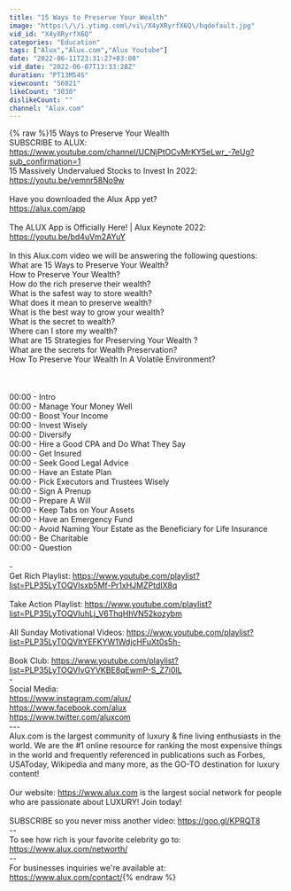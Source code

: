 ```yaml
---
title: "15 Ways to Preserve Your Wealth"
image: "https:\/\/i.ytimg.com\/vi\/X4yXRyrfX6Q\/hqdefault.jpg"
vid_id: "X4yXRyrfX6Q"
categories: "Education"
tags: ["Alux","Alux.com","Alux Youtube"]
date: "2022-06-11T23:31:27+03:00"
vid_date: "2022-06-07T13:33:28Z"
duration: "PT13M54S"
viewcount: "56021"
likeCount: "3030"
dislikeCount: ""
channel: "Alux.com"
---
```

{% raw %}15 Ways to Preserve Your Wealth<br />SUBSCRIBE to ALUX: <a rel="nofollow" target="blank" href="https://www.youtube.com/channel/UCNjPtOCvMrKY5eLwr_-7eUg?sub_confirmation=1">https://www.youtube.com/channel/UCNjPtOCvMrKY5eLwr_-7eUg?sub_confirmation=1</a><br />15 Massively Undervalued Stocks to Invest In 2022:  <a rel="nofollow" target="blank" href="https://youtu.be/vemnr58No9w">https://youtu.be/vemnr58No9w</a><br /><br />Have you downloaded the Alux App yet? <br /><a rel="nofollow" target="blank" href="https://alux.com/app">https://alux.com/app</a><br /><br />The ALUX App is Officially Here! | Alux Keynote 2022: <a rel="nofollow" target="blank" href="https://youtu.be/bd4uVm2AYuY">https://youtu.be/bd4uVm2AYuY</a><br /><br />In this Alux.com video we will be answering the following questions:<br />What are 15 Ways to Preserve Your Wealth?<br />How to Preserve Your Wealth?<br />How do the rich preserve their wealth?<br />What is the safest way to store wealth?<br />What does it mean to preserve wealth?<br />What is the best way to grow your wealth?<br />What is the secret to wealth?<br />Where can I store my wealth?<br />What are 15 Strategies for Preserving Your Wealth ?<br />What are the secrets for Wealth Preservation?<br />How To Preserve Your Wealth In A Volatile Environment?<br /><br /><br /><br />00:00 - Intro<br />00:00 - Manage Your Money Well<br />00:00 - Boost Your Income<br />00:00 - Invest Wisely<br />00:00 - Diversify<br />00:00 - Hire a Good CPA and Do What They Say<br />00:00 - Get Insured<br />00:00 - Seek Good Legal Advice<br />00:00 - Have an Estate Plan<br />00:00 - Pick Executors and Trustees Wisely<br />00:00 - Sign A Prenup<br />00:00 - Prepare A Will<br />00:00 - Keep Tabs on Your Assets<br />00:00 - Have an Emergency Fund<br />00:00 - Avoid Naming Your Estate as the Beneficiary for Life Insurance<br />00:00 - Be Charitable<br />00:00 - Question<br /><br />-<br />Get Rich Playlist: <a rel="nofollow" target="blank" href="https://www.youtube.com/playlist?list=PLP35LyTOQVIsxb5Mf-Pr1xHJMZPtdIX8q">https://www.youtube.com/playlist?list=PLP35LyTOQVIsxb5Mf-Pr1xHJMZPtdIX8q</a><br /><br />Take Action Playlist: <a rel="nofollow" target="blank" href="https://www.youtube.com/playlist?list=PLP35LyTOQVIuhLj_V6ThqHhVN52kozybm">https://www.youtube.com/playlist?list=PLP35LyTOQVIuhLj_V6ThqHhVN52kozybm</a><br /><br />All Sunday Motivational Videos: <a rel="nofollow" target="blank" href="https://www.youtube.com/playlist?list=PLP35LyTOQVItYEFKYW1WdjcHFuXt0s5h-">https://www.youtube.com/playlist?list=PLP35LyTOQVItYEFKYW1WdjcHFuXt0s5h-</a><br /><br />Book Club: <a rel="nofollow" target="blank" href="https://www.youtube.com/playlist?list=PLP35LyTOQVIvGYVKBE8qEwmP-S_Z7i0lL">https://www.youtube.com/playlist?list=PLP35LyTOQVIvGYVKBE8qEwmP-S_Z7i0lL</a><br />-<br />Social Media:<br /><a rel="nofollow" target="blank" href="https://www.instagram.com/alux/">https://www.instagram.com/alux/</a><br /><a rel="nofollow" target="blank" href="https://www.facebook.com/alux">https://www.facebook.com/alux</a><br /><a rel="nofollow" target="blank" href="https://www.twitter.com/aluxcom">https://www.twitter.com/aluxcom</a><br />---<br />Alux.com is the largest community of luxury &amp; fine living enthusiasts in the world. We are the #1 online resource for ranking the most expensive things in the world and frequently referenced in publications such as Forbes, USAToday, Wikipedia and many more, as the GO-TO destination for luxury content!<br /><br />Our website: <a rel="nofollow" target="blank" href="https://www.alux.com">https://www.alux.com</a> is the largest social network for people who are passionate about LUXURY! Join today!<br /><br />SUBSCRIBE so you never miss another video: <a rel="nofollow" target="blank" href="https://goo.gl/KPRQT8">https://goo.gl/KPRQT8</a><br />--<br />To see how rich is your favorite celebrity go to: <a rel="nofollow" target="blank" href="https://www.alux.com/networth/">https://www.alux.com/networth/</a><br />--<br />For businesses inquiries we're available at:<br /><a rel="nofollow" target="blank" href="https://www.alux.com/contact/">https://www.alux.com/contact/</a>{% endraw %}
